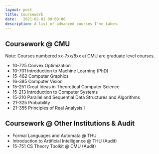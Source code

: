 ```yaml
---
layout: post
title: Coursework
date:   2021-02-01 00:00:00
description: A list of advanced courses I've taken.
---
```

## Coursework @ CMU

Note: Courses numbered xx-7xx/8xx at CMU are graduate level courses.

- 10-725 Convex Optimization
- 10-701 Introduction to Machine Learning (PhD)
- 15-462 Computer Graphics
- 16-385 Computer Vision
- 15-251 Great Ideas in Theoretical Computer Science
- 15-213 Introduction to Computer Systems
- 15-210 Parallel and Sequential Data Structures and Algorithms
- 21-325 Probability
- 21-355 Principles of Real Analysis I

## Coursework @ Other Institutions & Audit
- Formal Languages and Automata @ THU
- Introduction to Artificial Intelligence @ THU (Audit)
- 15-751 CS Theory Toolkit @ CMU (Audit)
